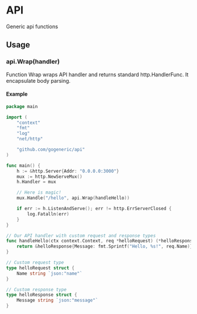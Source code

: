 # API
Generic api functions

## Usage

### api.Wrap(handler)

Function Wrap wraps API handler and returns standard http.HandlerFunc. It encapsulate body parsing.

#### Example

```go
package main

import (
	"context"
	"fmt"
	"log"
	"net/http"

	"github.com/gogeneric/api"
)

func main() {
	h := &http.Server{Addr: "0.0.0.0:3000"}
	mux := http.NewServeMux()
	h.Handler = mux

	// Here is magic!
	mux.Handle("/hello", api.Wrap(handleHello))

	if err := h.ListenAndServe(); err != http.ErrServerClosed {
		log.Fatalln(err)
	}
}

// Our API handler with custom request and response types
func handleHello(ctx context.Context, req *helloRequest) (*helloResponse, error) {
	return &helloResponse{Message: fmt.Sprintf("Hello, %s!", req.Name)}, nil
}

// Custom request type
type helloRequest struct {
	Name string `json:"name"`
}

// Custom response type
type helloResponse struct {
	Message string `json:"message"`
}

```